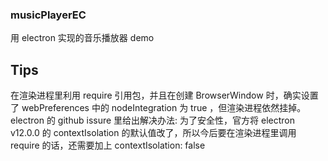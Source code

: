 ### musicPlayerEC
 用 electron 实现的音乐播放器 demo
 
## Tips
在渲染进程里利用 require 引用包，并且在创建 BrowserWindow 时，确实设置了 webPreferences 中的 nodeIntegration 为 true ，但渲染进程依然挂掉。
electron 的 github issure 里给出解决办法:
为了安全性，官方将 electron v12.0.0 的 contextIsolation 的默认值改了，所以今后要在渲染进程里调用 require 的话，还需要加上 contextIsolation: false
